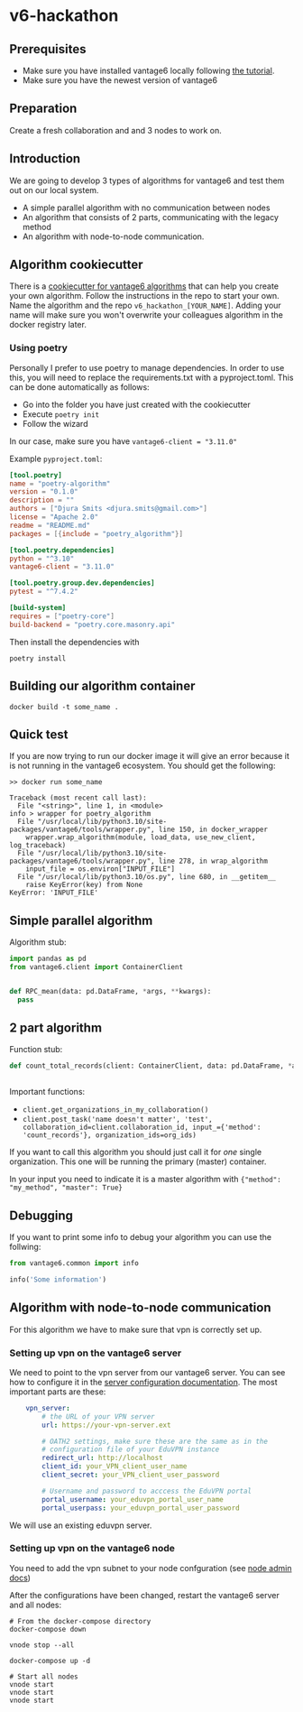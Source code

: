 # v6-hackathon

## Prerequisites
- Make sure you have installed vantage6 locally following [the tutorial](https://github.com/CARRIER-project/vantage6-local-setup).
- Make sure you have the newest version of vantage6

## Preparation
Create a fresh collaboration and and 3 nodes to work on.

## Introduction
We are going to develop 3 types of algorithms for vantage6 and test them out on our local system.
- A simple parallel algorithm with no communication between nodes
- An algorithm that consists of 2 parts, communicating with the legacy method
- An algorithm with node-to-node communication.

## Algorithm cookiecutter
There is a [cookiecutter for vantage6 algorithms](https://github.com/vantage6/cookiecutter_algorithm_python) that can help you create your own algorithm.
Follow the instructions in the repo to start your own. Name the algorithm and the repo `v6_hackathon_[YOUR_NAME]`. Adding your name will make sure you won't overwrite your colleagues algorithm in the docker registry later.

### Using poetry
Personally I prefer to use poetry to manage dependencies. In order to use this, you will need to replace the requirements.txt with a pyproject.toml.
This can be done automatically as follows:
- Go into the folder you have just created with the cookiecutter
- Execute `poetry init`
- Follow the wizard

In our case, make sure you have `vantage6-client = "3.11.0"`

Example `pyproject.toml`:
```toml
[tool.poetry]
name = "poetry-algorithm"
version = "0.1.0"
description = ""
authors = ["Djura Smits <djura.smits@gmail.com>"]
license = "Apache 2.0"
readme = "README.md"
packages = [{include = "poetry_algorithm"}]

[tool.poetry.dependencies]
python = "^3.10"                                                                                                                                                                            
vantage6-client = "3.11.0"

[tool.poetry.group.dev.dependencies]
pytest = "^7.4.2"

[build-system]
requires = ["poetry-core"]
build-backend = "poetry.core.masonry.api"
```

Then install the dependencies with
```shell
poetry install
```

## Building our algorithm container
```shell
docker build -t some_name .
```

## Quick test
If you are now trying to run our docker image it will give an error because it is not running in the vantage6 ecosystem. You should get the following:
```shell
>> docker run some_name

Traceback (most recent call last):
  File "<string>", line 1, in <module>
info > wrapper for poetry_algorithm
  File "/usr/local/lib/python3.10/site-packages/vantage6/tools/wrapper.py", line 150, in docker_wrapper
    wrapper.wrap_algorithm(module, load_data, use_new_client, log_traceback)
  File "/usr/local/lib/python3.10/site-packages/vantage6/tools/wrapper.py", line 278, in wrap_algorithm
    input_file = os.environ["INPUT_FILE"]
  File "/usr/local/lib/python3.10/os.py", line 680, in __getitem__
    raise KeyError(key) from None
KeyError: 'INPUT_FILE'

```


## Simple parallel algorithm

Algorithm stub:


```python
import pandas as pd
from vantage6.client import ContainerClient


def RPC_mean(data: pd.DataFrame, *args, **kwargs):
  pass

```

## 2 part algorithm
Function stub:
```python
def count_total_records(client: ContainerClient, data: pd.DataFrame, *args, **kwargs)
  
```
Important functions:
- `client.get_organizations_in_my_collaboration()`
- `client.post_task('name doesn't matter', 'test', collaboration_id=client.collaboration_id,
                            input_={'method': 'count_records'}, organization_ids=org_ids)`

If you want to call this algorithm you should just call it for _one_ single organization. This one will be running the primary (master) container.

In your input you need to indicate it is a master algorithm with `{"method": "my_method", "master": True}`

## Debugging
If you want to print some info to debug your algorithm you can use the follwing:
```python
from vantage6.common import info
```

```python
info('Some information')
```

## Algorithm with node-to-node communication
For this algorithm we have to make sure that vpn is correctly set up.

### Setting up vpn on the vantage6 server
We need to point to the vpn server from our vantage6 server. You can see how to configure it in the [server configuration documentation](https://docs.vantage6.ai/en/main/server/configure.html).
The most important parts are these:
```yaml
    vpn_server:
        # the URL of your VPN server
        url: https://your-vpn-server.ext

        # OATH2 settings, make sure these are the same as in the
        # configuration file of your EduVPN instance
        redirect_url: http://localhost
        client_id: your_VPN_client_user_name
        client_secret: your_VPN_client_user_password

        # Username and password to acccess the EduVPN portal
        portal_username: your_eduvpn_portal_user_name
        portal_userpass: your_eduvpn_portal_user_password
```
We will use an existing eduvpn server.

### Setting up vpn on the vantage6 node
You need to add the vpn subnet to your node confguration (see [node admin docs](https://docs.vantage6.ai/en/main/node/configure.html))

After the configurations have been changed, restart the vantage6 server and all nodes:

```shell
# From the docker-compose directory
docker-compose down

vnode stop --all

docker-compose up -d

# Start all nodes
vnode start
vnode start
vnode start
```

